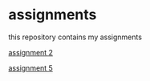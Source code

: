 # assignments
this repository contains my assignments

[assignment 2](https://github.com/N-MorenoBelloso/assignments/blob/master/Assignment_week_2.ipynb)

[assignment 5](https://github.com/N-MorenoBelloso/assignments/blob/master/Assignment_week_5.ipynb)
